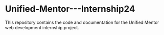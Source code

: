 # Unified-Mentor---Internship24
This repository contains the code and documentation for the Unified Mentor web development internship project.
